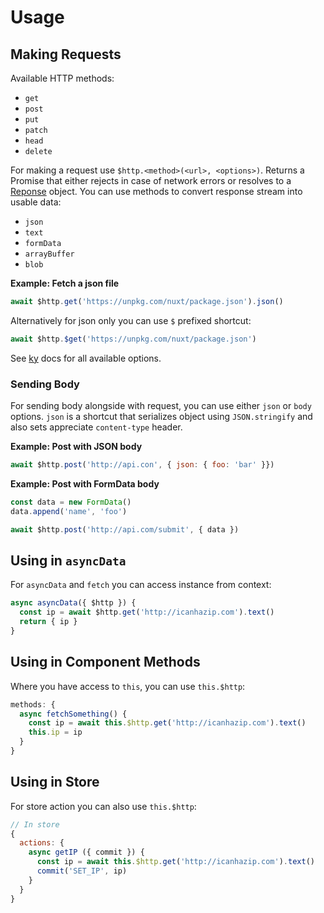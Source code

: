 # Usage

## Making Requests

Available HTTP methods:

- `get`
- `post`
- `put`
- `patch`
- `head`
- `delete`

For making a request use `$http.<method>(<url>, <options>)`. Returns a Promise that either rejects in case of network errors or resolves to a [Reponse](https://developer.mozilla.org/en-US/docs/Web/API/Response) object. You can use methods to convert response stream into usable data:

- `json`
- `text`
- `formData`
- `arrayBuffer`
- `blob`

**Example: Fetch a json file**

```js
await $http.get('https://unpkg.com/nuxt/package.json').json()
```

Alternatively for json only you can use `$` prefixed shortcut:

```js
await $http.$get('https://unpkg.com/nuxt/package.json')
```

See [ky](https://github.com/sindresorhus/ky) docs for all available options.

### Sending Body

For sending body alongside with request, you can use either `json` or `body` options.
`json` is a shortcut that serializes object using `JSON.stringify` and also sets appreciate `content-type` header.

**Example: Post with JSON body**

```js
await $http.post('http://api.con', { json: { foo: 'bar' }})
```

**Example: Post with FormData body**

```js
const data = new FormData()
data.append('name', 'foo')

await $http.post('http://api.com/submit', { data })
```

## Using in `asyncData`

For `asyncData` and `fetch` you can access instance from context:

```js
async asyncData({ $http }) {
  const ip = await $http.get('http://icanhazip.com').text()
  return { ip }
}
```

## Using in Component Methods

Where you have access to `this`, you can use `this.$http`:

```js
methods: {
  async fetchSomething() {
    const ip = await this.$http.get('http://icanhazip.com').text()
    this.ip = ip
  }
}
```

## Using in Store

For store action you can also use `this.$http`:

```js
// In store
{
  actions: {
    async getIP ({ commit }) {
      const ip = await this.$http.get('http://icanhazip.com').text()
      commit('SET_IP', ip)
    }
  }
}
```
